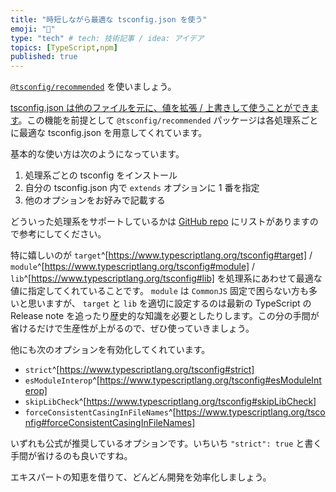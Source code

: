 ```yaml
---
title: "時短しながら最適な tsconfig.json を使う"
emoji: "🔧"
type: "tech" # tech: 技術記事 / idea: アイデア
topics: [TypeScript,npm]
published: true
---
```


[`@tsconfig/recommended`](https://www.npmjs.com/package/@tsconfig/recommended) を使いましょう。

[tsconfig.json は他のファイルを元に、値を拡張 / 上書きして使うことができます](https://www.typescriptlang.org/tsconfig#extends)。この機能を前提として `@tsconfig/recommended` パッケージは各処理系ごとに最適な tsconfig.json を用意してくれています。

基本的な使い方は次のようになっています。

1. 処理系ごとの tsconfig をインストール
2. 自分の tsconfig.json 内で `extends` オプションに 1 番を指定
3. 他のオプションをお好みで記載する

どういった処理系をサポートしているかは [GitHub repo](https://github.com/tsconfig/bases) にリストがありますので参考にしてください。

特に嬉しいのが `target`^[https://www.typescriptlang.org/tsconfig#target] / `module`^[https://www.typescriptlang.org/tsconfig#module] / `lib`^[https://www.typescriptlang.org/tsconfig#lib] を処理系にあわせて最適な値に指定してくれていることです。 `module` は `CommonJS` 固定で困らない方も多いと思いますが、 `target` と `lib` を適切に設定するのは最新の TypeScript の Release note を追ったり歴史的な知識を必要としたりします。この分の手間が省けるだけで生産性が上がるので、ぜひ使っていきましょう。

他にも次のオプションを有効化してくれています。

- `strict`^[https://www.typescriptlang.org/tsconfig#strict]
- `esModuleInterop`^[https://www.typescriptlang.org/tsconfig#esModuleInterop]
- `skipLibCheck`^[https://www.typescriptlang.org/tsconfig#skipLibCheck]
- `forceConsistentCasingInFileNames`^[https://www.typescriptlang.org/tsconfig#forceConsistentCasingInFileNames]

いずれも公式が推奨しているオプションです。いちいち `"strict": true` と書く手間が省けるのも良いですね。

エキスパートの知恵を借りて、どんどん開発を効率化しましょう。
